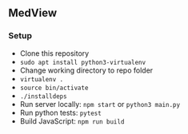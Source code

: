 ## MedView

### Setup
 - Clone this repository
 - `sudo apt install python3-virtualenv`
 - Change working directory to repo folder
 - `virtualenv .`
 - `source bin/activate`
 - `./installdeps`
 - Run server locally: `npm start` or `python3 main.py`
 - Run python tests: `pytest`
 - Build JavaScript: `npm run build`
